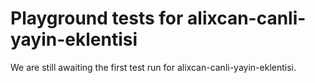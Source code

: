 # Playground tests for alixcan-canli-yayin-eklentisi
We are still awaiting the first test run for alixcan-canli-yayin-eklentisi.
